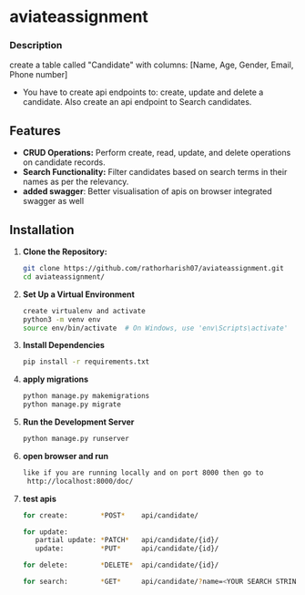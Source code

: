 # aviateassignment
### Description
   create a table called "Candidate" with columns: [Name, Age, Gender, Email, Phone number]
   - You have to create api endpoints to: create, update and delete a candidate. Also create an api endpoint to Search candidates.
     
## Features

- **CRUD Operations:** Perform create, read, update, and delete operations on candidate records.
- **Search Functionality:** Filter candidates based on search terms in their names as per the relevancy.
-  **added swagger**: Better visualisation of apis on browser integrated swagger as well

## Installation

1. **Clone the Repository:**

   ```bash
   git clone https://github.com/rathorharish07/aviateassignment.git
   cd aviateassignment/
   
2. **Set Up a Virtual Environment**
   ```bash
   create virtualenv and activate
   python3 -m venv env
   source env/bin/activate  # On Windows, use 'env\Scripts\activate'

3. **Install Dependencies**
   ```bash
   pip install -r requirements.txt
4. **apply migrations**
   ```bash
   python manage.py makemigrations
   python manage.py migrate
5. **Run the Development Server**
   ```bash
   python manage.py runserver
6. **open browser and run**
    ```bash
    like if you are running locally and on port 8000 then go to
     http://localhost:8000/doc/
7. **test apis**
   ```bash
   for create:        *POST*    api/candidate/
   
   for update:
      partial update: *PATCH*   api/candidate/{id}/
      update:         *PUT*     api/candidate/{id}/
   
   for delete:        *DELETE*  api/candidate/{id}/
   
   for search:        *GET*     api/candidate/?name=<YOUR SEARCH STRING>
   
